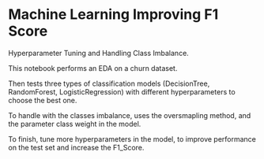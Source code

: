 # Machine Learning Improving F1 Score

Hyperparameter Tuning and Handling Class Imbalance.

This notebook performs an EDA on a churn dataset.

Then tests three types of classification models (DecisionTree, RandomForest, LogisticRegression) with different hyperparameters to choose the best one.

To handle with the classes imbalance, uses the oversmapling method, and the parameter class weight in the model. 

To finish, tune more hyperparameters in the model, to improve performance on the test set and increase the F1_Score.
